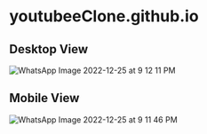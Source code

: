 # youtubeeClone.github.io

## Desktop View
![WhatsApp Image 2022-12-25 at 9 12 11 PM](https://user-images.githubusercontent.com/79411680/209474210-52ddb555-abf5-4c67-837b-d436e596d22d.jpeg)

## Mobile View
![WhatsApp Image 2022-12-25 at 9 11 46 PM](https://user-images.githubusercontent.com/79411680/209474217-eca4474a-b786-4493-89e2-3f89f4ccb49f.jpeg)

